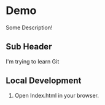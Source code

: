 # Demo

Some Description!

## Sub Header

I'm trying to learn Git

## Local Development

1. Open Index.html in your browser.

